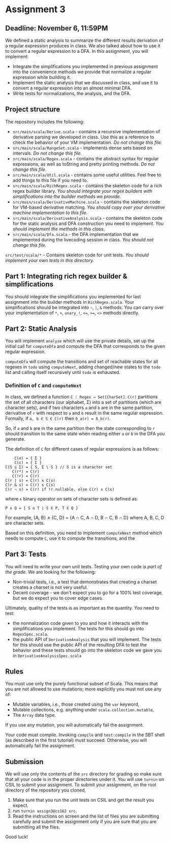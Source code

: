 # Assignment 3

## Deadline: November 6, 11:59PM

We defined a static analysis to summarize the different results
derivation of a regular expression produces in class. We also talked
about how to use it to convert a regular expression to a DFA. In this
assignment, you will implement:

 - Integrate the simplifications you implemented in previous
   assignment into the convenience methods we provide that normalize a
   regular expression while building it.
 - Implement the static analysis that we discussed in class, and use
   it to convert a regular expression into an almost minimal DFA.
 - Write tests for normalizations, the analysis, and the DFA.

## Project structure

The repository includes the following:

  - `src/main/scala/Derive.scala` - contains a recursive
    implementation of derivative parsing we developed in class. Use
    this as a reference to check the behavior of your VM
    implementation. *Do not change this file.*
  - `src/main/scala/RangeSet.scala` - implements dense sets based on
    intervals. *Do not change this file.*
  - `src/main/scala/Regex.scala` - contains the abstract syntax for
    regular expressions, as well as toString and pretty printing
    methods. *Do not change this file.*
  - `src/main/scala/Util.scala` - contains some useful utilities. Feel
    free to add things to this file if you need to.
  - `src/main/scala/RichRegex.scala` - contains the skeleton code for
    a rich regex builder library. *You should integrate your regex
    builders with simplifications into the builder methods we
    provide.*
  - `src/main/scala/DerivativeMachine.scala` - contains the skeleton
    code for VM-based derivative matching. *You should copy over your
    derivative machine implementation to this file.*
  - `src/main/scala/DerivativeAnalysis.scala` - contains the skeleton
    code for the static analysis and DFA construction you need to
    implement. *You should implement the methods in this class.*
  - `src/main/scala/Dfa.scala` - the DFA implementation that we
    implemented during the livecoding session in class. *You should
    not change this file.*

  `src/test/scala/*` - Contains skeleton code for unit tests. *You
  should implement your own tests in this directory.*

## Part 1: Integrating rich regex builder & simplifications

You should integrate the simplifications you implemented for last
assignment into the builder methods in `RichRegex.scala`. Your
simplifications should be integrated into `~`, `|`, `&` methods. You
can carry over your implementation of `*`, `+`, `unary_!`, `<=`, `>=`,
`<>` methods directly.

## Part 2: Static Analysis

You will implement `analyze` which will use the private details, set
up the initial call for `computeDfa` and compute the DFA that
corresponds to the given regular expression.

`computeDfa` will compute the transitions and set of reachable states
for all regexes in `todo` using `computeNext`, adding changed/new
states to the `todo` list and calling itself recursively until `todo`
is exhausted.

### Definition of `C` and `computeNext`

In class, we defined a function `C : Regex → Set[CharSet]`. `C(r)`
partitions the set of all characters (our alphabet, Σ) into a set of
partitions (which are character sets), and if two characters `a` and
`b` are in the same partition, derivative of `r` with respect to `a`
and `b` result in the same regular expression. Formally, if `a, b ∈ S
∈ C(r)` then `δ_a(r) = δ_b(r)`.

So, if `a` and `b` are in the same partition then the state
corresponding to `r` should transition to the same state when reading
either `a` or `b` in the DFA you generate.

The definition of `C` for different cases of regular expressions is as
follows:

```
    C(∅) = { Σ }
    C(ε) = { Σ }
C(S ⊆ Σ) = { S, Σ \ S } // S is a character set
   C(r*) = C(r)
   C(!r) = C(r)
C(r | s) = C(r) ∧ C(s)
C(r & s) = C(r) ∧ C(s)
C(r ~ s) = C(r) if !r.nullable, else C(r) ∧ C(s)
```

where `∧` binary operator on sets of character sets is defined as:

```
P ∧ Q = { S ∩ T | S ∈ P, T ∈ Q }
```

For example, {A, B} ∧ {C, D} = {A ∩ C, A ∩ D, B ∩ C, B ∩ D} where A,
B, C, D are character sets.

Based on this definition, you need to implement `computeNext` method
which needs to compute `C`, use it to compute the transitions, and the

## Part 3: Tests

You will need to write your own unit tests. Testing your own code *is
part of the grade*. We are looking for the following:
  - Non-trivial tests, i.e., a test that demonstrates that creating a
    charset creates a charset is not very useful.
  - Decent coverage - we don't expect you to go for a 100% test
    coverage, but we do expect you to cover edge cases.

Ultimately, quality of the tests is as important as the quantity. You
need to test:
 - the normalization code given to you and how it interacts with the
   simplifications you implement. The tests for this should go into
   `RegexSpec.scala`.
 - the public API of `DerivativeAnalysis` that you will implement. The
   tests for this should use the public API of the resulting DFA to
   test the behavior and these tests should go into the skeleton code
   we gave you in `DerivativeAnalysisSpec.scala`

## Rules

You must use only the purely functional subset of Scala. This means
that you are not allowed to use mutations; more explicitly you must
not use any of:
  - Mutable variables, i.e., those created using the `var` keyword,
  - Mutable collections, e.g. anything under
    `scala.collection.mutable`,
  - The `Array` data type.

If you use any mutation, you will automatically fail the assignment.

Your code must compile. Invoking `compile` and `test:compile` in the
SBT shell (as described in the first tutorial) must
succeed. Otherwise, you will automatically fail the assignment.

## Submission

We will use only the contents of the `src` directory for grading so
make sure that all your code is in the proper directories under it.
You will use `turnin` on CSIL to submit your assignment.  To submit
your assignment, on the root directory of the repository you cloned,

  1. Make sure that you run the unit tests on CSIL and get the result
       you expect.
  2. run `turnin assign3@cs162 src`.
  3. Read the instructions on screen and the list of files you are
       submitting carefully and submit the assignment only if you are
       sure that you are submitting all the files.

Good luck!
